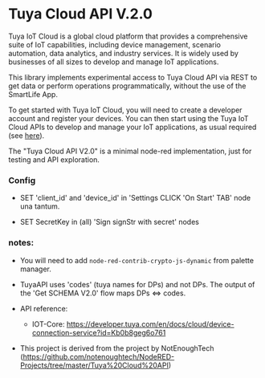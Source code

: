 # Tuya Cloud API V.2.0

Tuya IoT Cloud is a global cloud platform that provides a comprehensive suite of IoT capabilities, including device management, scenario automation, data analytics, and industry services. It is widely used by businesses of all sizes to develop and manage IoT applications.

This library implements experimental access to Tuya Cloud API via REST to get data or perform operations programmatically, without the use of  the SmartLife App.

To get started with Tuya IoT Cloud, you will need to create a developer account and register your devices. You can then start using the Tuya IoT Cloud APIs to develop and manage your IoT applications, as usual required (see [here](https://github.com/msillano/tuyaDAEMON/wiki/50.-Howto:-add-a-new-device-to-tuyaDAEMON#1-preconditions)).

The "Tuya Cloud API V2.0" is a minimal node-red implementation, just for testing and API exploration.

### Config

- SET 'client_id' and 'device_id' in  'Settings CLICK 'On Start' TAB' node una tantum. 

- SET SecretKey in (all) 'Sign signStr with secret' nodes

### notes:
 - You will need to add `node-red-contrib-crypto-js-dynamic` from palette manager.
 
 - TuyaAPI uses 'codes' (tuya names for DPs) and not DPs. The output of the 'Get SCHEMA V2.0' flow maps DPs <=> codes.
 - API reference:
     - IOT-Core: https://developer.tuya.com/en/docs/cloud/device-connection-service?id=Kb0b8geg6o761
 - This project is derived from the project by NotEnoughTech (https://github.com/notenoughtech/NodeRED-Projects/tree/master/Tuya%20Cloud%20API)
